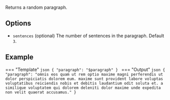 Returns a random paragraph.

## Options

- `sentences` (optional) The number of sentences in the paragraph. Default `3`.

## Example

=== "Template"
    ```json
    {
        "paragraph": "$paragraph"
    }
    ```
=== "Output"
    ```json
    {
        "paragraph": "omnis eos quam ut rem optio maxime magni perferendis ut dolor perspiciatis dolorem eum. maxime sunt provident labore voluptas voluptatibus reiciendis nobis et debitis laudantium odit soluta et. a similique voluptatem qui dolorem deleniti dolor maxime unde expedita non velit quaerat accusamus."
    }
    ```